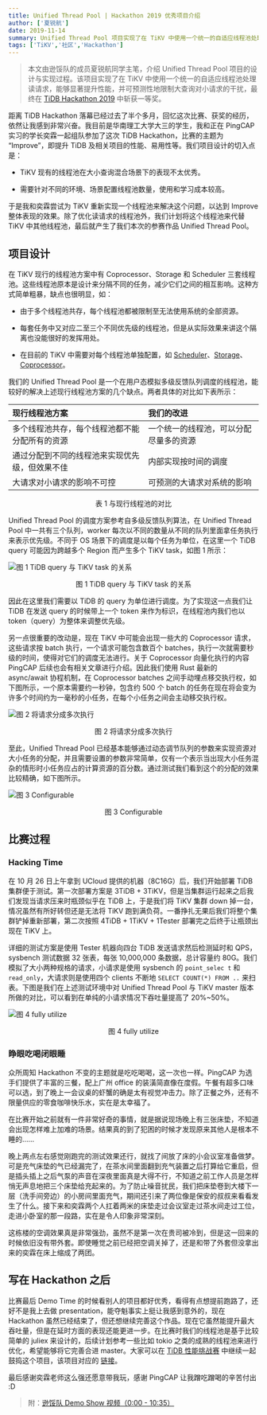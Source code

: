 ```yaml
---
title: Unified Thread Pool | Hackathon 2019 优秀项目介绍
author: ['夏锐航']
date: 2019-11-14
summary: Unified Thread Pool 项目实现了在 TiKV 中使用一个统一的自适应线程池处理读请求，能够显著提升性能，并可预测性地限制大查询对小请求的干扰，最终在 TiDB Hackathon 2019 中斩获一等奖。
tags: ['TiKV','社区','Hackathon']
---
```


>本文由逊馁队的成员夏锐航同学主笔，介绍 Unified Thread Pool 项目的设计与实现过程。该项目实现了在 TiKV 中使用一个统一的自适应线程池处理读请求，能够显著提升性能，并可预测性地限制大查询对小请求的干扰，最终在 [TiDB Hackathon 2019](https://mp.weixin.qq.com/s?__biz=MzI3NDIxNTQyOQ==&mid=2247490046&idx=1&sn=962bb8aa4619c3815fcc561ed96331d7&chksm=eb163e94dc61b7826b7e73a057f4c9823261c1a79005104dd41dbd6ef4276c01bd6e41a69d14&scene=21&token=1896003006&lang=zh_CN#wechat_redirect) 中斩获一等奖。

距离 TiDB Hackathon 落幕已经过去了半个多月，回忆这次比赛、获奖的经历，依然让我感到非常兴奋。我目前是华南理工大学大三的学生，我和正在 PingCAP 实习的学长奕霖一起组队参加了这次 TiDB Hackathon，比赛的主题为 “Improve”，即提升 TiDB 及相关项目的性能、易用性等。我们项目设计的切入点是： 

* TiKV 现有的线程池在大小查询混合场景下的表现不太优秀。

* 需要针对不同的环境、场景配置线程池数量，使用和学习成本较高。

于是我和奕霖尝试为 TiKV 重新实现一个线程池来解决这个问题，以达到 Improve 整体表现的效果。除了优化读请求的线程池外，我们计划将这个线程池来代替 TiKV 中其他线程池，最后就产生了我们本次的参赛作品 Unified Thread Pool。

## 项目设计

在 TiKV 现行的线程池方案中有 Coprocessor、Storage 和 Scheduler 三套线程池。这些线程池原本是设计来分隔不同的任务，减少它们之间的相互影响。这种方式简单粗暴，缺点也很明显，如：

* 由于多个线程池共存，每个线程池都被限制至无法使用系统的全部资源。

* 每套任务中又对应二至三个不同优先级的线程池，但是从实际效果来讲这个隔离也没能很好的发挥用处。

* 在目前的 TiKV 中需要对每个线程池单独配置，如 [Scheduler](https://pingcap.com/docs-cn/v3.0/reference/configuration/tikv-server/configuration-file/#scheduler-worker-pool-size)、[Storage](https://pingcap.com/docs-cn/v3.0/reference/configuration/tikv-server/configuration-file/#readpoolstorage)、[Coprocessor](https://pingcap.com/docs-cn/v3.0/reference/configuration/tikv-server/configuration-file/#readpoolcoprocessor)。

我们的 Unified Thread Pool 是一个在用户态模拟多级反馈队列调度的线程池，能较好的解决上述现行线程池方案的几个缺点。两者具体的对比如下表所示：

| 现行线程池方案 | 我们的改进 |
|:--------|:--------| 
| 多个线程池共存，每个线程池都不能分配所有的资源 | 一个统一的线程池，可以分配尽量多的资源|
| 通过分配到不同的线程池来实现优先级，但效果不佳 | 内部实现按时间的调度 |
| 大请求对小请求的影响不可控 | 可预测的大请求对系统的影响 |

<center>表 1 与现行线程池的对比</center>

Unified Thread Pool 的调度方案参考自多级反馈队列算法，在 Unified Thread Pool 中一共有三个队列，worker 每次以不同的数量从不同的队列里面拿任务执行来表示优先级。不同于 OS 场景下的调度是以每个任务为单位，在这里一个 TiDB query 可能因为跨越多个 Region 而产生多个 TiKV task，如图 1 所示：

![图 1 TiDB query 与 TiKV task 的关系](media/unified-thread-pool/1-tidb-query-tikv-task.png)

<center>图 1 TiDB query 与 TiKV task 的关系</center>

因此在这里我们需要以 TiDB 的 query 为单位进行调度。为了实现这一点我们让 TiDB 在发送 query 的时候带上一个 token 来作为标识，在线程池内我们也以 token（query）为整体来调整优先级。

另一点很重要的改动是，现在 TiKV 中可能会出现一些大的 Coprocessor 请求，这些请求按 batch 执行，一个请求可能包含数百个 batches，执行一次就需要秒级的时间，使得对它们的调度无法进行。关于 Coprocessor 向量化执行的内容 PingCAP 后续也会有相关文章进行介绍。因此我们使用 Rust 最新的 async/await 协程机制，在 Coprocessor batches 之间手动埋点移交执行权，如下图所示，一个原本需要约一秒钟，包含约 500 个 batch 的任务在现在将会变为许多个时间约为一毫秒的小任务，在每个小任务之间会主动移交执行权。

![图 2 将请求分成多次执行](media/unified-thread-pool/2-将请求分成多次执行.png)

<center>图 2 将请求分成多次执行</center>

至此，Unified Thread Pool 已经基本能够通过动态调节队列的参数来实现资源对大小任务的分配，并且需要设置的参数非常简单，仅有一个表示当出现大小任务混杂的情形时小任务应占的计算资源的百分数。通过测试我们看到这个的分配的效果比较精确，如下图所示。

![图 3 Configurable](media/unified-thread-pool/3-configurable.png)

<center>图 3 Configurable</center>

## 比赛过程

### Hacking Time

在 10 月 26 日上午拿到 UCloud 提供的机器（8C16G）后，我们开始部署 TiDB 集群便于测试。第一次部署方案是 3TiDB + 3TiKV，但是当集群运行起来之后我们发现当请求压来时瓶颈似乎在 TiDB 上，于是我们将 TiKV 集群 down 掉一台，情况虽然有所好转但还是无法将 TiKV 跑到满负荷。一番挣扎无果后我们将整个集群铲掉重新部署，第二次按照 4TiDB + 1TiKV + 1Tester 部署完之后终于让瓶颈出现在 TiKV 上。

详细的测试方案是使用 Tester 机器向四台 TiDB 发送请求然后检测延时和 QPS，sysbench 测试数据 32 张表，每张 10,000,000 条数据，总计容量约 80G。我们模拟了大小两种规格的请求，小请求是使用 sysbench 的 `point_selec t` 和 `read_only`，大请求则是使用四个 clients 不断地 `SELECT COUNT(*) FROM ..` 来扫表。下图是我们在上述测试环境中对 Unified Thread Pool 与 TiKV master 版本所做的对比，可以看到在单纯的小请求情况下吞吐量提高了 20%~50%。

![图 4 fully utilize](media/unified-thread-pool/4-fully-utilize.png)

<center>图 4 fully utilize</center>

### 睁眼吃喝闭眼睡

众所周知 Hackathon 不变的主题就是吃吃喝喝，这一次也一样。PingCAP 为选手们提供了丰富的三餐，配上广州 office 的装潢简直像在度假。午餐有超多口味可以选，到了晚上一会议桌的虾蟹的确是太有视觉冲击力。除了正餐之外，还有不限量供应的零食咖啡快乐水，实在是太幸福了。

在比赛开始之前就有一件非常好奇的事情，就是据说现场晚上有三张床垫，不知道会出现怎样难上加难的场景。结果真的到了犯困的时候才发现原来其他人是根本不睡的……

晚上两点左右感觉刚跑完的测试效果还行，就找了间放了床的小会议室准备做梦。可是充气床垫的气已经漏完了，在茶水间里面翻到充气装置之后打算给它重启，但是插头插上之后气泵的声音在深夜里面真是大得不行，不知道之前工作人员是怎样悄无声息地把三个床垫给充起来的。为了防止噪音扰民，我们把床垫卷到大楼下一层（洗手间旁边）的小房间里面充气，期间还引来了两位像是保安的叔叔来看看发生了什么。接下来和奕霖两个人扛着两米的床垫走过会议室走过茶水间走过工位，走进小卧室的那一段路，实在是令人印象非常深刻。

这栋楼的空调效果真是非常强劲，虽然不是第一次在贵司被冷到，但是这一回来的时候依旧没有带外套。即使睡觉之前已经把空调关掉了，还是和带了外套但没拿出来的奕霖在床上缩成了两团。

## 写在 Hackathon 之后

比赛最后 Demo Time 的时候看别人的项目都好优秀，看得有点想提前跑路了，还好不是我上去做 presentation，能夺魁事实上挺让我感到意外的，现在 Hackathon 虽然已经结束了，但还想继续完善这个作品。现在它虽然能提升最大吞吐量，但是在延时方面的表现还能更进一步。在比赛时我们的线程池是基于比较简单的 juliex 来设计的，后续计划参考一些比如 tokio 之类的成熟的线程池来进行优化，希望能够将它完善合进 master。大家可以在 [TiDB 性能挑战赛](https://pingcap.com/community-cn/tidb-performance-challenge/) 中继续一起鼓捣这个项目，该项目对应的 [链接](https://github.com/tikv/tikv/issues/5765)。

最后感谢奕霖老师这么强还愿意带我玩，感谢 PingCAP 让我蹭吃蹭喝的辛苦付出 :D 

>附：[逊馁队 Demo Show 视频（0:00 - 10:35）](https://v.qq.com/x/page/s30152xwbyj.html)

